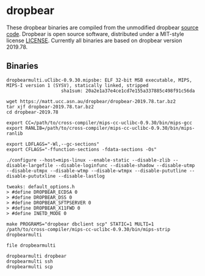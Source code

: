dropbear
=========

These dropbear binaries are compiled from the unmodified dropbear [source code](https://matt.ucc.asn.au/dropbear/). Dropbear is open source software, distributed under a MIT-style license [LICENSE](https://secure.ucc.asn.au/hg/dropbear/raw-file/tip/LICENSE). Currently all binaries are based on dropbear version 2019.78.

## Binaries
```
dropbearmulti.uClibc-0.9.30.mipsbe:	ELF 32-bit MSB executable, MIPS, MIPS-I version 1 (SYSV), statically linked, stripped
					sha1sum: 20a2e1a37e4ce1cd7e155a337885c498f91c56da
```

```
wget https://matt.ucc.asn.au/dropbear/dropbear-2019.78.tar.bz2
tar xjf dropbear-2019.78.tar.bz2
cd dropbear-2019.78

export CC=/path/to/cross-compiler/mips-cc-uclibc-0.9.30/bin/mips-gcc
export RANLIB=/path/to/cross-compiler/mips-cc-uclibc-0.9.30/bin/mips-ranlib

export LDFLAGS="-Wl,--gc-sections"
export CFLAGS="-ffunction-sections -fdata-sections -Os"

./configure --host=mips-linux --enable-static --disable-zlib --disable-largefile --disable-loginfunc --disable-shadow --disable-utmp --disable-utmpx --disable-wtmp --disable-wtmpx --disable-pututline --disable-pututxline --disable-lastlog

tweaks: default_options.h
> #define DROPBEAR_ECDSA 0
> #define DROPBEAR_DSS 0
> #define DROPBEAR_SFTPSERVER 0
> #define DROPBEAR_X11FWD 0
> #define INETD_MODE 0

make PROGRAMS="dropbear dbclient scp" STATIC=1 MULTI=1
/path/to/cross-compiler/mips-cc-uclibc-0.9.30/bin/mips-strip dropbearmulti

file dropbearmulti
```

```
dropbearmulti dropbear
dropbearmulti ssh
dropbearmulti scp
```